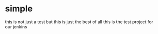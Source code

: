 # simple
this is not just a test but this is just the best of all
this is the test project for our jenkins 
